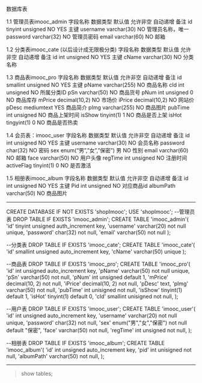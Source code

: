 数据库表

1.1
管理员表imooc_admin
字段名称		数据类型		默认值		允许非空	自动递增	备注
id			tinyint 	unsigned		NO	YES	主键
username	varchar(30)				NO		管理员名称，唯一
password	varchar(32)				NO  		管理员密码
email		varchar(60)				NO		邮箱


1.2
分类表imooc_cate (以后设计成无限极分类)
字段名称	数据类型	默认值	允许非空	自动递增	备注
id	int unsigned		NO	YES	主键
cName	varchar(30)		NO		分类名称



1.3
商品表imooc_pro
字段名称	数据类型	默认值	允许非空	自动递增	备注
id	smallint unsigned		NO	YES	主键
pName	varchar(255)		NO		商品名称
cId	int unsigned		NO		所属分类ID
pSn	varchar(50)		NO		商品货号
pNum	int unsigned	0	NO		商品库存
mPrice	decimal(10,2) 		NO		市场价
iPrice	decimal(10,2) 		NO		网站价
pDesc	mediumtext		YES		商品简介
pImg	varchar(255)		NO		商品图片
pubTime	int unsigned		NO		商品上架时间
isShow	tinyint(1)	1	NO		商品是否上架
isHot	tingyint(1)	0	NO		商品是否热卖



1.4
会员表：imooc_user
字段名称	数据类型	默认值	允许非空	自动递增	备注
id	int unsigned		NO	YES	主键
username	varchar(30)		NO		会员名称
password	char(32)		NO		密码
sex	enum(“男”,”女”,”保密”)	男	NO		性别
email	varchar(60)		NO		邮箱
face	varchar(50)		NO		用户头像
regTime	int unsigned		NO		注册时间
activeFlag	tinyint(1)	0	NO 		是否激活



1.5
相册表imooc_album
字段名称	数据类型	默认值	允许非空	自动递增	备注
id	int unsigned		NO	YES	主键
Pid	int unsigned		NO		对应商品id
albumPath	varchar(50)		NO		商品图片


***


CREATE DATABASE IF NOT EXISTS 'shopImooc';
USE 'shopImooc';
--管理员表
DROP TABLE IF EXISTS 'imooc_admin';
CREATE TABLE 'imooc_admin'(
'id' tinyint unsigned auth_increment key,
'username' varchar(20) not null unique,
'password' char(32) not null,
'email' varchar(50) not null
);

--分类表
DROP TABLE IF EXISTS 'imooc_cate';
CREATE TABLE 'imooc_cate'(
'id' smallint unsigned auto_increment key,
'cName' varchar(50) unique 
);

--商品表
DROP TABLE IF EXISTS 'imooc_pro';
CREATE TABLE 'imooc_pro'(
'id' int unsigned auto_increment key,
'pName' varchar(50) not null unique,
'pSn' varchar(50) not null,
'pNum' int unsigned default 1,
'mPrice' decimal(10, 2) not null,
'iPrice' decimal(10, 2) not null,
'pDesc' text,
'pImg' varchar(50) not null,
'pubTime' int unisigned not null,
'isShow' tinyint(1) default 1,
'isHot' tinyint(1) default 0,
'cId' smallint unisigned not null,
);


--用户表
DROP TABLE IF EXISTS 'imooc_user';
CREATE TABLE 'imooc_user'(
'id' int unsigned auto_increment key,
'username' varchar(20) not null unique,
'password' char(32) not null,
'sex' enum("男","女","保密") not null default "保密",
'face' varchar(50) not null,
'regTime' int unsigned not null,
);


--相册表
DROP TABLE IF EXISTS 'imooc_album';
CREATE TABLE 'imooc_album'(
'id' int unsigned auto_increment key,
'pid' int unisigned not null,
'albumPath' varchar(50) not null,
);


***
> show tables;














